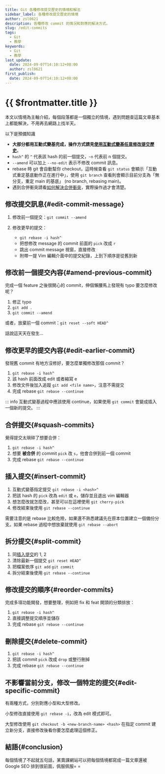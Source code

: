 ```yaml
---
title: Git 各種修改提交歷史的情境和解法
sidebar_label: 各種修改提交歷史的情境
author: zsl0621
description: 各種修改 commit 的情況和對應的解決方式。
slug: /edit-commits
tags:
  - Git
  - 教學
keywords:
  - Git
  - 教學
last_update:
  date: 2024-09-07T14:10:12+08:00
  author: zsl0621
first_publish:
  date: 2024-09-07T14:10:12+08:00
---
```


# {{ $frontmatter.title }}

本文以情境為主軸介紹，每個段落都是一個獨立的情境，遇到問題查這篇文章基本上都能解決，不用再去網路上找半天。

以下是預備知識

- **大部分都用互動式變基完成，操作方式請見[使用互動式變基任意修改提交歷史](./interactive-rebase)**。
- `hash^` 的 `^` 代表該 hash 的前一個提交，`~n` 代表前 n 個提交。
- `--amend` 可以加上 `--no-edit` 表示不修改 commit 訊息。
- rebase 時 git 會自動幫你 checkout，這時候查看 `git status` 會顯示「互動式重定基底動作正在進行中」，使用 `git branch` 查看則會顯示目前分支為「無分支，重定 main 的基底」 (no branch, rebasing main)。
- 遇到合併衝突請看[如何解決合併衝突](../beginner/keyword#進階)，實際操作過才會清楚。

## 修改提交訊息{#edit-commit-message}

1. 修改前一個提交：`git commit --amend`

2. 修改更早的提交：
   - `git rebase -i hash^`
   - 把想修改 message 的 commit 前面的 `pick` 改成 `r`
   - 跳出 commit message 視窗，直接修改
   - 附帶一提 Vim 編輯介面中的提交紀錄，上到下順序是從舊到新

## 修改前一個提交內容{#amend-previous-commit}

完成一個 feature 之後很開心的 commit，伸個懶腰馬上發現有 typo 要怎麼修改呢？

1. 修正 typo
2. `git add .`
3. `git commit --amend`

或者，放棄前一個 commit：`git reset --soft HEAD^`

話說這天天在發生...

## 修改更早的提交內容{#edit-earlier-commit}

發現舊 commit 有地方沒修好，要怎麼單獨修改那個 commit？

1. `git rebase -i hash^`
2. 該 hash 前面改成 edit 或者縮寫 e
3. 修改文件後加入追蹤 `git add <file name>`，注意不需提交
4. 完成 rebase `git rebase --continue`

::: info
互動式變基過程中應該使用 continue，如果使用 `git commit` 會變成插入一個新的提交。
:::

## 合併提交{#squash-commits}

覺得提交太瑣碎了想要合併：

1. `git rebase -i hash^`
2. 想要 **被合併** 的 commit `pick` 改 `s`，他會合併到前一個 commit
3. 完成 rebase `git rebase --continue`

## 插入提交{#insert-commit}

1. 互動式變基指定提交 `git rebase -i <hash>^`
2. 把該 hash 的 `pick` 改為 `edit` 或 `e`，儲存並且退出 vim 編輯器
3. 想怎麼改就怎麼改，甚至可以在這裡使用 `git cherry-pick`
4. 修改結束後使用 `git rebase --continue`

需要注意的是 rebase 比較危險，如果還不熟悉建議先在原本位置建立一個備份分支。如果 rebase 過程中想放棄就使用 `git rebase --abort`

## 拆分提交{#split-commit}

1. 同[插入提交](#insert-commit)的 1, 2
2. 清除最新一個提交 `git reset HEAD^`
3. 把檔案依序 `git add` `git commit`
4. 拆分結束後使用 `git rebase --continue`

## 修改提交的順序{#reorder-commits}

完成多項功能開發，想要整理，例如把 fix 和 feat 開頭的分類排放：

1. `git rebase -i hash^`
2. 直接調整提交順序並儲存
3. 完成 rebase `git rebase --continue`

## 刪除提交{#delete-commit}

1. `git rebase -i hash^`
2. 把該 commit `pick` 改成 `drop` 或整行刪掉
3. 完成 rebase `git rebase --continue`

## 不影響當前分支，修改一個特定的提交{#edit-specific-commit}

有兩種方式，分別對應小型和大型修改。

小型修改直接使用 `git rebase -i`，改為 edit 模式即可。

大型修改使用 `git checkout -b <new-branch-name> <hash>` 在指定 commit 建立新分支，直接修改後看你要怎麼處理這個修正。

## 結語{#conclusion}

每個情境了不起就五句話，某賣課網站可以把每個情境都寫成一篇文章還被 Google SEO 排到很前面，佩服佩服= =
